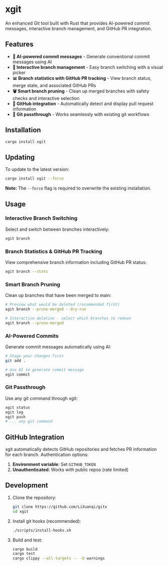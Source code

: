 # xgit

An enhanced Git tool built with Rust that provides AI-powered commit messages, interactive branch management, and GitHub PR integration.

## Features

- **🤖 AI-powered commit messages** - Generate conventional commit messages using AI
- **🌿 Interactive branch management** - Easy branch switching with a visual picker
- **📊 Branch statistics with GitHub PR tracking** - View branch status, merge state, and associated GitHub PRs
- **🗑️ Smart branch pruning** - Clean up merged branches with safety checks and interactive selection
- **🔗 GitHub integration** - Automatically detect and display pull request information
- **🚀 Git passthrough** - Works seamlessly with existing git workflows

## Installation

```bash
cargo install xgit
```

## Updating

To update to the latest version:

```bash
cargo install xgit --force
```

**Note:** The `--force` flag is required to overwrite the existing installation.

## Usage

### Interactive Branch Switching
Select and switch between branches interactively:
```bash
xgit branch
```

### Branch Statistics & GitHub PR Tracking
View comprehensive branch information including GitHub PR status:
```bash
xgit branch --stats
```

### Smart Branch Pruning
Clean up branches that have been merged to main:

```bash
# Preview what would be deleted (recommended first)
xgit branch --prune-merged --dry-run

# Interactive deletion - select which branches to remove
xgit branch --prune-merged
```

### AI-Powered Commits
Generate commit messages automatically using AI:
```bash
# Stage your changes first
git add .

# Use AI to generate commit message
xgit commit
```

### Git Passthrough
Use any git command through xgit:
```bash
xgit status
xgit log
xgit push
# ... any git command
```

## GitHub Integration

xgit automatically detects GitHub repositories and fetches PR information for each branch. Authentication options:

1. **Environment variable**: Set `GITHUB_TOKEN`
3. **Unauthenticated**: Works with public repos (rate limited)

## Development 

1. Clone the repository:
   ```bash
   git clone https://github.com/LiXuanqi/gitx
   cd xgit
   ```

2. Install git hooks (recommended):
   ```bash
   ./scripts/install-hooks.sh
   ```

3. Build and test:
   ```bash
   cargo build
   cargo test
   cargo clippy --all-targets -- -D warnings
   ```


